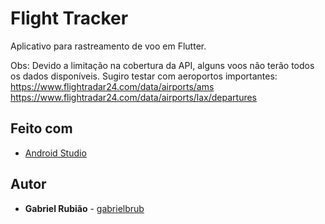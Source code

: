 # Flight Tracker

Aplicativo para rastreamento de voo em Flutter.

Obs: Devido a limitação na cobertura da API, alguns voos não terão todos os dados disponíveis.
Sugiro testar com aeroportos importantes:
https://www.flightradar24.com/data/airports/ams
https://www.flightradar24.com/data/airports/lax/departures

## Feito com

* [Android Studio](https://developer.android.com/studio)

## Autor

* **Gabriel Rubião** - [gabrielbrub](https://github.com/gabrielbrub)
